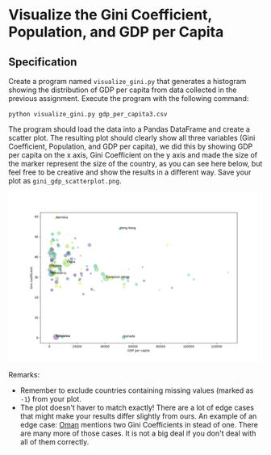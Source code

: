 # Visualize the Gini Coefficient, Population, and GDP per Capita

## Specification

Create a program named `visualize_gini.py` that generates a histogram showing the distribution of GDP per capita from data collected in the previous assignment. Execute the program with the following command:

    python visualize_gini.py gdp_per_capita3.csv

The program should load the data into a Pandas DataFrame and create a scatter plot. The resulting plot should clearly show all three variables (Gini Coefficient, Population, and GDP per capita), we did this by showing GDP per capita on the x axis, Gini Coefficient on the y axis and made the size of the marker represent the size of the country, as you can see here below, but feel free to be creative and show the results in a different way. Save your plot as `gini_gdp_scatterplot.png`.

![](final.png)

Remarks:

- Remember to exclude countries containing missing values (marked as `-1`) from your plot.
- The plot doesn't haver to match exactly! There are a lot of edge cases that might make your results differ slightly from ours. An example of an edge case: [Oman](https://spcourse.github.io/wiki/106/index.html) mentions two Gini Coefficients in stead of one. There are many more of those cases. It is not a big deal if you don't deal with all of them correctly.
